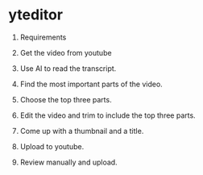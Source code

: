 # yteditor

1. Requirements

1. Get the video from youtube
2. Use AI to read the transcript.
3. Find the most important parts of the video.
4. Choose the top three parts.
5. Edit the video and trim to include the top three parts.
6. Come up with a thumbnail and a title.
7. Upload to youtube.
8. Review manually and upload.